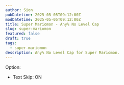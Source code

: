 ```yaml
---
author: Sion
pubDatetime: 2025-05-05T09:12:00Z
modDatetime: 2025-05-05T09:12:00Z
title: Super Mariomon - Any% No Level Cap
slug: super-mariomon
featured: false
draft: true
tags:
  - super-mariomon
description: Any% No Level Cap for Super Mariomon.
---
```


Option:
- Text Skip: ON

